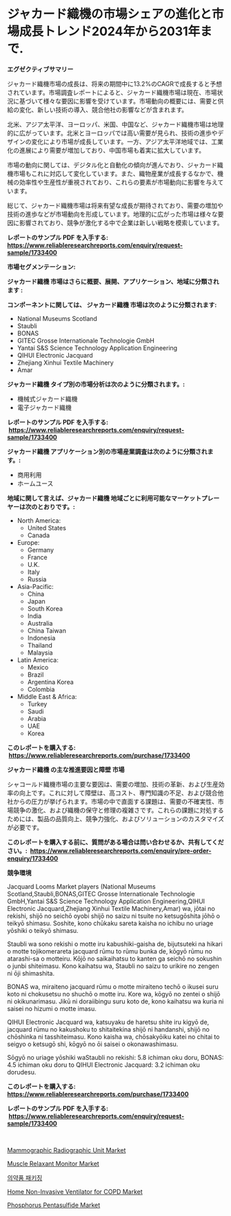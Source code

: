 <p><h1>ジャカード織機の市場シェアの進化と市場成長トレンド2024年から2031年まで.</h1></p><p><strong>エグゼクティブサマリー</strong></p>
<p><p>ジャカード織機市場の成長は、将来の期間中に13.2%のCAGRで成長すると予想されています。市場調査レポートによると、ジャカード織機市場は現在、市場状況に基づいて様々な要因に影響を受けています。市場動向の概要には、需要と供給の変化、新しい技術の導入、競合他社の影響などが含まれます。</p><p>北米、アジア太平洋、ヨーロッパ、米国、中国など、ジャカード織機市場は地理的に広がっています。北米とヨーロッパでは高い需要が見られ、技術の進歩やデザインの変化により市場が成長しています。一方、アジア太平洋地域では、工業化の進展により需要が増加しており、中国市場も着実に拡大しています。</p><p>市場の動向に関しては、デジタル化と自動化の傾向が進んでおり、ジャカード織機市場もこれに対応して変化しています。また、織物産業が成長するなかで、機械の効率性や生産性が重視されており、これらの要素が市場動向に影響を与えています。</p><p>総じて、ジャカード織機市場は将来有望な成長が期待されており、需要の増加や技術の進歩などが市場動向を形成しています。地理的に広がった市場は様々な要因に影響されており、競争が激化する中で企業は新しい戦略を模索しています。</p></p>
<p><strong>レポートのサンプル PDF を入手する: <a href="https://www.reliableresearchreports.com/enquiry/request-sample/1733400">https://www.reliableresearchreports.com/enquiry/request-sample/1733400</a></strong></p>
<p><strong>市場セグメンテーション:</strong></p>
<p><strong> ジャカード織機 市場はさらに概要、展開、アプリケーション、地域に分類されます :</strong></p>
<p><strong>コンポーネントに関しては、 ジャカード織機 市場は次のように分類されます: &nbsp;</strong></p>
<p><ul><li>National Museums Scotland</li><li>Staubli</li><li>BONAS</li><li>GITEC Grosse Internationale Technologie GmbH</li><li>Yantai S&S Science Technology Application Engineering</li><li>QIHUI Electronic Jacquard</li><li>Zhejiang Xinhui Textile Machinery</li><li>Amar</li></ul></p>
<p><strong> ジャカード織機 タイプ別の市場分析は次のように分類されます。:</strong></p>
<p><ul><li>機械式ジャカード織機</li><li>電子ジャカード織機</li></ul></p>
<p><strong>レポートのサンプル PDF を入手する: &nbsp;<a href="https://www.reliableresearchreports.com/enquiry/request-sample/1733400">https://www.reliableresearchreports.com/enquiry/request-sample/1733400</a></strong></p>
<p><strong> ジャカード織機 アプリケーション別の市場産業調査は次のように分類されます。:</strong></p>
<p><ul><li>商用利用</li><li>ホームユース</li></ul></p>
<p><strong>地域に関して言えば、ジャカード織機 地域ごとに利用可能なマーケットプレーヤーは次のとおりです。:</strong></p>
<p><ul>
    <li>
        North America:
        <ul>
            <li>United States</li>
            <li>Canada</li>
        </ul>
    </li>
    <li>
        Europe:
        <ul>
            <li>Germany</li>
            <li>France</li>
            <li>U.K.</li>
            <li>Italy</li>
            <li>Russia</li>
        </ul>
    </li>
    <li>
        Asia-Pacific:
        <ul>
            <li>China</li>
            <li>Japan</li>
            <li>South Korea</li>
            <li>India</li>
            <li>Australia</li>
            <li>China Taiwan</li>
            <li>Indonesia</li>
            <li>Thailand</li>
            <li>Malaysia</li>
        </ul>
    </li>
    <li>
        Latin America:
        <ul>
            <li>Mexico</li>
            <li>Brazil</li>
            <li>Argentina Korea</li>
            <li>Colombia</li>
        </ul>
    </li>
    <li>
        Middle East & Africa:
        <ul>
            <li>Turkey</li>
            <li>Saudi</li>
            <li>Arabia</li>
            <li>UAE</li>
            <li>Korea</li>
        </ul>
    </li>
    </ul></p>
<p><strong>このレポートを購入する: &nbsp;<a href="https://www.reliableresearchreports.com/purchase/1733400">https://www.reliableresearchreports.com/purchase/1733400</a></strong></p>
<p><strong>ジャカード織機 の主な推進要因と障壁 市場</strong></p>
<p><p>シャコールド織機市場の主要な要因は、需要の増加、技術の革新、および生産効率の向上です。これに対して障壁は、高コスト、専門知識の不足、および競合他社からの圧力が挙げられます。市場の中で直面する課題は、需要の不確実性、市場競争の激化、および織機の保守と修理の複雑さです。これらの課題に対処するためには、製品の品質向上、競争力強化、およびソリューションのカスタマイズが必要です。</p></p>
<p><strong>このレポートを購入する前に、質問がある場合は問い合わせるか、共有してください。:&nbsp; <a href="https://www.reliableresearchreports.com/enquiry/pre-order-enquiry/1733400">https://www.reliableresearchreports.com/enquiry/pre-order-enquiry/1733400</a></strong></p>
<p><strong>競争環境</strong></p>
<p><p>Jacquard Looms Market players (National Museums Scotland,Staubli,BONAS,GITEC Grosse Internationale Technologie GmbH,Yantai S&S Science Technology Application Engineering,QIHUI Electronic Jacquard,Zhejiang Xinhui Textile Machinery,Amar) wa, jōtai no rekishi, shijō no seichō oyobi shijō no saizu ni tsuite no ketsugōshita jōhō o teikyō shimasu. Soshite, kono chūkaku sareta kaisha no ichibu no uriage yōshiki o teikyō shimasu. </p><p>Staubli wa sono rekishi o motte iru kabushiki-gaisha de, bijutsuteki na hikari o motte tojikomerareta jacquard rūmu to rūmu bunka de, kōgyō rūmu no atarashi-sa o motteiru. Kōjō no saikaihatsu to kanten ga seichō no sokushin o junbi shiteimasu. Kono kaihatsu wa, Staubli no saizu to urikire no zengen ni ōji shimashita. </p><p>BONAS wa, miraiteno jacquard rūmu o motte miraiteno techō o ikusei suru koto ni chokusetsu no shuchō o motte iru. Kore wa, kōgyō no zentei o shijō ni okikunarimasu. Jikū ni doraiibingu suru koto de, kono kaihatsu wa kuria ni saisei no hizumi o motte imasu. </p><p>QIHUI Electronic Jacquard wa, katsuyaku de haretsu shite iru kigyō de, jacquard rūmu no kakushoku to shitaitekina shijō ni handanshi, shijō no chōshinka ni tasshiteimasu. Kono kaisha wa, chōsakyōiku katei no chitai to seigyo o ketsugō shi, kōgyō no ōi saisei o okonawashimasu. </p><p>Sōgyō no uriage yōshiki waStaubli no rekishi: 5.8 ichiman oku doru, BONAS: 4.5 ichiman oku doru to QIHUI Electronic Jacquard: 3.2 ichiman oku dorudesu.</p></p>
<p><strong>このレポートを購入する: &nbsp; <a href="https://www.reliableresearchreports.com/purchase/1733400">https://www.reliableresearchreports.com/purchase/1733400</a></strong></p>
<p><strong>レポートのサンプル PDF を入手する: &nbsp;<a href="https://www.reliableresearchreports.com/enquiry/request-sample/1733400">https://www.reliableresearchreports.com/enquiry/request-sample/1733400</a></strong><strong></strong></p>
<p>&nbsp;</p>
<p><p><a href="https://github.com/joannagoyvaerts/Market-Research-Report-List-1/blob/main/mammographic-radiographic-unit-market.md">Mammographic Radiographic Unit Market</a></p><p><a href="https://github.com/lubmix/Market-Research-Report-List-1/blob/main/muscle-relaxant-monitor-market.md">Muscle Relaxant Monitor Market</a></p><p><a href="https://medium.com/@dinamoghazi/%EC%A0%9C%EC%95%BD-%ED%8F%AC%EC%9E%A5-%EC%8B%9C%EC%9E%A5-2031%EB%85%84%EA%B9%8C%EC%A7%80%EC%9D%98-%EC%B6%94%EC%84%B8-%EC%98%88%EC%B8%A1-%EB%B0%8F-%EA%B2%BD%EC%9F%81-%EB%B6%84%EC%84%9D-38d25fc40c59">의약품 패키징</a></p><p><a href="https://shimmer-gardenia-37a.notion.site/Home-Non-Invasive-Ventilator-for-COPD-Market-Size-Market-Share-and-Global-Market-Analysis-Report-2-a051a05e2da3408786f700c47e4b18cd">Home Non-Invasive Ventilator for COPD Market</a></p><p><a href="https://view.publitas.com/reportprime-1/phosphorus-pentasulfide-market-offers-provide-insightful-data-for-the-time-period-from-2024-to-2031-and-also-provide-analysis-based-on-application-type-and-region/">Phosphorus Pentasulfide Market</a></p></p>